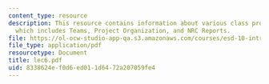 ```yaml
---
content_type: resource
description: This resource contains information about various class projects update
  which includes Teams, Project Organization, and NRC Reports.
file: https://ol-ocw-studio-app-qa.s3.amazonaws.com/courses/esd-10-introduction-to-technology-and-policy-fall-2006/8338624ef0d6ed011d6472a207059fe4_lec6.pdf
file_type: application/pdf
resourcetype: Document
title: lec6.pdf
uid: 8338624e-f0d6-ed01-1d64-72a207059fe4
---
```

